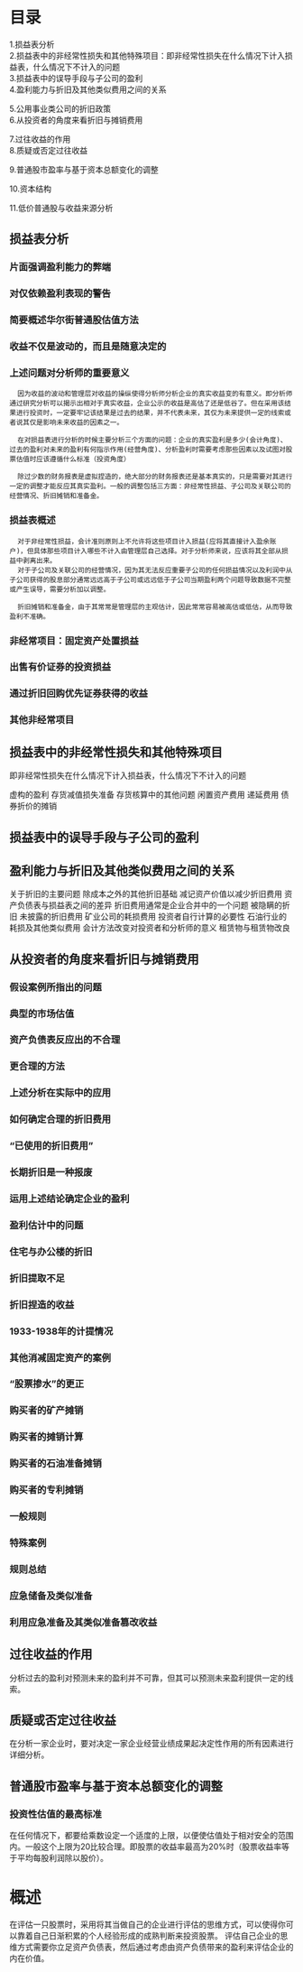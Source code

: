 # 目录
1.损益表分析    
2.损益表中的非经常性损失和其他特殊项目：即非经常性损失在什么情况下计入损益表，什么情况下不计入的问题   
3.损益表中的误导手段与子公司的盈利       
4.盈利能力与折旧及其他类似费用之间的关系       

5.公用事业类公司的折旧政策      
6.从投资者的角度来看折旧与摊销费用     

7.过往收益的作用       
8.质疑或否定过往收益   

9.普通股市盈率与基于资本总额变化的调整

10.资本结构

11.低价普通股与收益来源分析


## 损益表分析
### 片面强调盈利能力的弊端
### 对仅依赖盈利表现的警告
### 简要概述华尔街普通股估值方法
### 收益不仅是波动的，而且是随意决定的
### 上述问题对分析师的重要意义
      因为收益的波动和管理层对收益的操纵使得分析师分析企业的真实收益变的有意义。即分析师通过研究分析可以揭示出相对于真实收益，企业公示的收益是高估了还是低谷了。但在采用该结果进行投资时，一定要牢记该结果是过去的结果，并不代表未来，其仅为未来提供一定的线索或者说其仅是影响未来收益的因素之一。
      
      在对损益表进行分析的时候主要分析三个方面的问题：企业的真实盈利是多少(会计角度)、过去的盈利对未来的盈利有何指示作用(经营角度)、分析盈利时需要考虑那些因素以及试图对股票估值时应该遵循什么标准（投资角度）
      
      除过少数的财务报表是虚拟捏造的，绝大部分的财务报表还是基本真实的，只是需要对其进行一定的调整才能反应其真实盈利。一般的调整包括三方面：非经常性损益、子公司及关联公司的经营情况、折旧摊销和准备金。
      
### 损益表概述
      对于非经常性损益，会计准则原则上不允许将这些项目计入损益(应将其直接计入盈余账户)，但具体那些项目计入哪些不计入由管理层自己选择。对于分析师来说，应该将其全部从损益中剥离出来。
      对于子公司及关联公司的经营情况，因为其无法反应重要子公司的任何损益情况以及利润中从子公司获得的股息部分通常远远高于子公司或远远低于子公司当期盈利两个问题导致数据不完整或产生误导，需要分析加以调整。
      
      折旧摊销和准备金，由于其常常是管理层的主观估计，因此常常容易被高估或低估，从而导致盈利不准确。
   
### 非经常项目：固定资产处置损益
### 出售有价证券的投资损益
### 通过折旧回购优先证券获得的收益
### 其他非经常项目

## 损益表中的非经常性损失和其他特殊项目
  即非经常性损失在什么情况下计入损益表，什么情况下不计入的问题
  
虚构的盈利
存货减值损失准备
存货核算中的其他问题
闲置资产费用
递延费用
债券折价的摊销

## 损益表中的误导手段与子公司的盈利 
## 盈利能力与折旧及其他类似费用之间的关系
关于折旧的主要问题
除成本之外的其他折旧基础
减记资产价值以减少折旧费用
资产负债表与损益表之间的差异
折旧费用通常是企业合并中的一个问题
被隐瞒的折旧
未披露的折旧费用
矿业公司的耗损费用
投资者自行计算的必要性
石油行业的耗损及其他类似费用
会计方法改变对投资者和分析师的意义
租赁物与租赁物改良

## 从投资者的角度来看折旧与摊销费用 
### 假设案例所指出的问题
### 典型的市场估值
### 资产负债表反应出的不合理
### 更合理的方法
  
  
### 上述分析在实际中的应用
### 如何确定合理的折旧费用
### “已使用的折旧费用”
### 长期折旧是一种报废
### 运用上述结论确定企业的盈利
### 盈利估计中的问题
  
### 住宅与办公楼的折旧
### 折旧提取不足
### 折旧捏造的收益
### 1933-1938年的计提情况
### 其他消减固定资产的案例
### “股票掺水”的更正
  
### 购买者的矿产摊销
### 购买者的摊销计算
### 购买者的石油准备摊销
### 购买者的专利摊销
  
### 一般规则
### 特殊案例
### 规则总结
  
### 应急储备及类似准备
### 利用应急准备及其类似准备篡改收益

## 过往收益的作用       
   分析过去的盈利对预测未来的盈利并不可靠，但其可以预测未来盈利提供一定的线索。
   
## 质疑或否定过往收益   
   在分析一家企业时，要对决定一家企业经营业绩成果起决定性作用的所有因素进行详细分析。
   
## 普通股市盈率与基于资本总额变化的调整

### 投资性估值的最高标准
在任何情况下，都要给乘数设定一个适度的上限，以便使估值处于相对安全的范围内。一般这个上限为20比较合理。即股票的收益率最高为20%时（股票收益率等于平均每股利润除以股价）。

# 概述
在评估一只股票时，采用将其当做自己的企业进行评估的思维方式，可以使得你可以靠着自己日渐积累的个人经验形成的成熟判断来投资股票。
评估自己企业的思维方式需要你立足资产负债表，然后通过考虑由资产负债带来的盈利来评估企业的内在价值。





